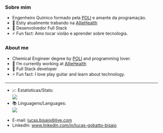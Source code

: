 ### Sobre mim

- Engenheiro Químico formado pela [POLI](https://www.poli.usp.br/) e amante da programação.
- 🔭 Estiy atualmente trabando na [AllieHealth](https://www.alliehealth.com/)
- 🌱 Desenvolvedor Full Stack
- ⚡ Fun fact: Amo tocar violão e aprender sobre tecnologia.

### About me

- Chemical Engineer degree by [POLI](https://www.poli.usp.br/) and programming lover.
- 🔭 I’m currently working at [AllieHealth](https://www.alliehealth.com/)
- 🌱 Full Stack developer
- ⚡ Fun fact: I love play guitar and learn about technology.

<hr/>

- 📈 Estatisticas/Stats: </br><img src="https://github-readme-stats.vercel.app/api?username=LucasGobatto&show_icons=true&theme=tokyonight">
- 📚 Linguagens/Languages: </br><img src="https://github-readme-stats.vercel.app/api/top-langs/?username=LucasGobatto&layout=compact">

* E-mail: lucas.bisaio@live.com
* LinkedIn: www.linkedin.com/in/lucas-gobatto-bisaio
